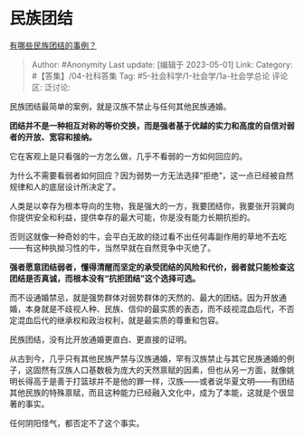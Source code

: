 # 民族团结
[有哪些民族团结的事例？](https://www.zhihu.com/question/360387551/answer/3008373551)

> Author: #Anonymity
> Last update: [编辑于 2023-05-01]
> Link:
> Category: #【答集】/04-社科答集
> Tag: #5-社会科学/1-社会学/1a-社会学总论
> 评论区:
> 泛讨论:

民族团结最简单的案例，就是汉族不禁止与任何其他民族通婚。

**团结并不是一种相互对称的等价交换，而是强者基于优越的实力和高度的自信对弱者的开放、宽容和接纳。**

它在客观上是只看强的一方怎么做，几乎不看弱的一方如何回应的。

为什么不需要看弱者如何回应？因为弱势一方无法选择“拒绝”，这一点已经被自然规律和人的底层设计所决定了。

人类是以幸存为根本导向的生物，我是强大的一方，我要团结你，我要张开羽翼向你提供安全和利益，提供幸存的最大可能，你是没有能力长期抗拒的。

否则这就像一种奇妙的牛，会平白无故的绕过看不出任何毒副作用的草地不去吃——有这种执拗习性的牛，当然早就在自然竞争中灭绝了。

**强者愿意团结弱者，懂得清醒而坚定的承受团结的风险和代价，弱者就只能检查这团结是否真诚，而根本没有“抗拒团结”这个选择可选。**

而不设通婚禁忌，就是强势群体对弱势群体的天然的、最大的团结。因为开放通婚，本身就是不歧视人种、民族、信仰的最实质的表态，而不歧视混血后代，不否定混血后代的继承权和政治权利，就是最实质的尊重和包容。

民族团结，没有比开放通婚更直白、更直接的证明。

从古到今，几乎只有其他民族严禁与汉族通婚，罕有汉族禁止与其它民族通婚的例子，这固然有汉族人口基数极为庞大的天然禀赋的因素，但也从另一方面，就像姚明长得高于是善于打篮球并不是他的罪一样，汉族——或者说华夏文明——有团结其他民族的特殊禀赋，而且这种能力已经融入文化中，成为了本能，这就是个很显著的事实。

任何阴阳怪气，都否定不了这个事实。
